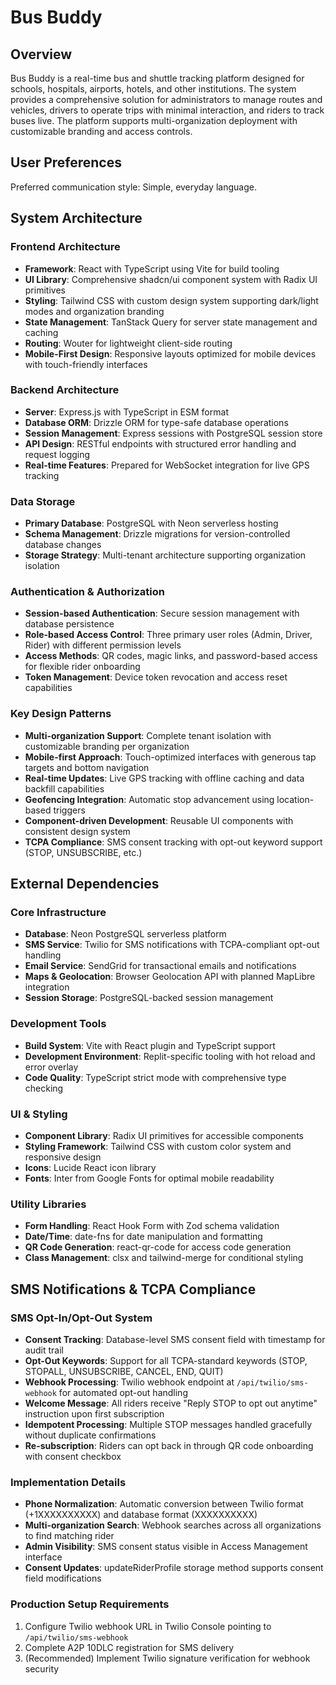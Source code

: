 # Bus Buddy

## Overview

Bus Buddy is a real-time bus and shuttle tracking platform designed for schools, hospitals, airports, hotels, and other institutions. The system provides a comprehensive solution for administrators to manage routes and vehicles, drivers to operate trips with minimal interaction, and riders to track buses live. The platform supports multi-organization deployment with customizable branding and access controls.

## User Preferences

Preferred communication style: Simple, everyday language.

## System Architecture

### Frontend Architecture
- **Framework**: React with TypeScript using Vite for build tooling
- **UI Library**: Comprehensive shadcn/ui component system with Radix UI primitives
- **Styling**: Tailwind CSS with custom design system supporting dark/light modes and organization branding
- **State Management**: TanStack Query for server state management and caching
- **Routing**: Wouter for lightweight client-side routing
- **Mobile-First Design**: Responsive layouts optimized for mobile devices with touch-friendly interfaces

### Backend Architecture
- **Server**: Express.js with TypeScript in ESM format
- **Database ORM**: Drizzle ORM for type-safe database operations
- **Session Management**: Express sessions with PostgreSQL session store
- **API Design**: RESTful endpoints with structured error handling and request logging
- **Real-time Features**: Prepared for WebSocket integration for live GPS tracking

### Data Storage
- **Primary Database**: PostgreSQL with Neon serverless hosting
- **Schema Management**: Drizzle migrations for version-controlled database changes
- **Storage Strategy**: Multi-tenant architecture supporting organization isolation

### Authentication & Authorization
- **Session-based Authentication**: Secure session management with database persistence
- **Role-based Access Control**: Three primary user roles (Admin, Driver, Rider) with different permission levels
- **Access Methods**: QR codes, magic links, and password-based access for flexible rider onboarding
- **Token Management**: Device token revocation and access reset capabilities

### Key Design Patterns
- **Multi-organization Support**: Complete tenant isolation with customizable branding per organization
- **Mobile-first Approach**: Touch-optimized interfaces with generous tap targets and bottom navigation
- **Real-time Updates**: Live GPS tracking with offline caching and data backfill capabilities
- **Geofencing Integration**: Automatic stop advancement using location-based triggers
- **Component-driven Development**: Reusable UI components with consistent design system
- **TCPA Compliance**: SMS consent tracking with opt-out keyword support (STOP, UNSUBSCRIBE, etc.)

## External Dependencies

### Core Infrastructure
- **Database**: Neon PostgreSQL serverless platform
- **SMS Service**: Twilio for SMS notifications with TCPA-compliant opt-out handling
- **Email Service**: SendGrid for transactional emails and notifications
- **Maps & Geolocation**: Browser Geolocation API with planned MapLibre integration
- **Session Storage**: PostgreSQL-backed session management

### Development Tools
- **Build System**: Vite with React plugin and TypeScript support
- **Development Environment**: Replit-specific tooling with hot reload and error overlay
- **Code Quality**: TypeScript strict mode with comprehensive type checking

### UI & Styling
- **Component Library**: Radix UI primitives for accessible components
- **Styling Framework**: Tailwind CSS with custom color system and responsive design
- **Icons**: Lucide React icon library
- **Fonts**: Inter from Google Fonts for optimal mobile readability

### Utility Libraries
- **Form Handling**: React Hook Form with Zod schema validation
- **Date/Time**: date-fns for date manipulation and formatting
- **QR Code Generation**: react-qr-code for access code generation
- **Class Management**: clsx and tailwind-merge for conditional styling

## SMS Notifications & TCPA Compliance

### SMS Opt-In/Opt-Out System
- **Consent Tracking**: Database-level SMS consent field with timestamp for audit trail
- **Opt-Out Keywords**: Support for all TCPA-standard keywords (STOP, STOPALL, UNSUBSCRIBE, CANCEL, END, QUIT)
- **Webhook Processing**: Twilio webhook endpoint at `/api/twilio/sms-webhook` for automated opt-out handling
- **Welcome Message**: All riders receive "Reply STOP to opt out anytime" instruction upon first subscription
- **Idempotent Processing**: Multiple STOP messages handled gracefully without duplicate confirmations
- **Re-subscription**: Riders can opt back in through QR code onboarding with consent checkbox

### Implementation Details
- **Phone Normalization**: Automatic conversion between Twilio format (+1XXXXXXXXXX) and database format (XXXXXXXXXX)
- **Multi-organization Search**: Webhook searches across all organizations to find matching rider
- **Admin Visibility**: SMS consent status visible in Access Management interface
- **Consent Updates**: updateRiderProfile storage method supports consent field modifications

### Production Setup Requirements
1. Configure Twilio webhook URL in Twilio Console pointing to `/api/twilio/sms-webhook`
2. Complete A2P 10DLC registration for SMS delivery
3. (Recommended) Implement Twilio signature verification for webhook security